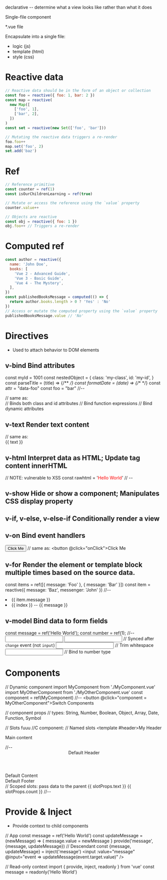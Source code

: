 declarative -- determine what a view looks like rather than what it does

Single-file component

*.vue file

Encapsulate into a single file:
 - logic (js)
 - template (html)
 - style (css)

# Reactive data

```js
// Reactive data should be in the form of an object or collection
const foo = reactive({ foo: 1, bar: 2 })
const map = reactive(
  new Map([
    ['foo', 1],
    ['bar', 2],
  ])
)
const set = reactive(new Set(['foo', 'bar']))

// Mutating the reactive data triggers a re-render
foo.foo++
map.set('foo', 2)
set.add('baz')
```

# Ref

```js
// Reference primitive
const counter = ref(1)
const isOurChildrenLearning = ref(true)

// Mutate or access the reference using the `value` property
counter.value++

// Objects are reactive
const obj = reactive({ foo: 1 })
obj.foo++ // Triggers a re-render
```

# Computed ref

```js
const author = reactive({
  name: 'John Doe',
  books: [
    'Vue 2 - Advanced Guide',
    'Vue 3 - Basic Guide',
    'Vue 4 - The Mystery',
  ],
})
const publishedBooksMessage = computed(() => {
  return author.books.length > 0 ? 'Yes' : 'No'
})
// Access or mutate the computed property using the `value` property
publishedBooksMessage.value // 'No'
```

# Directives

- Used to attach behavior to DOM elements

## v-bind Bind attributes
const myId = 1001
const nestedObject = {
  class: 'my-class',
  id: 'my-id',
}
const parseTitle = (title) => {/** */}
const formatDate = (date) => {/** */}
const attr = "data-foo"
const foo = "bar"
//--
<div v-bind:id="myId"></div>
// same as:
<div v-bind:id="myId"></div>
<span v-bind="nestedObject"></span> // Binds both class and id attributes
// Bind function expressions
<time v-bind:datetime="formatDate('2022-02-22')">
  <span v-bind:title="parseTitle('My Title')"></span>
</time>
// Bind dynamic attributes
<div v-bind:[attr]="foo"></div>

## v-text Render text content
<div v-text="text"></div>
// same as:
<div>{{ text }}</div>

## v-html Interpret data as HTML; Update tag content innerHTML
// NOTE: vulnerable to XSS
const rawhtml = '<span style="color:red">Hello World</span>'
// --
<div v-html="rawhtml"></div>

## v-show Hide or show a component; Manipulates CSS display property
<div v-show="show"></div>

## v-if, v-else, v-else-if Conditionally render a view
<span v-if="isOurChildrenLearning"></span>
<span v-else-if="someCheck === 1"></span>
<span v-else></span>

## v-on Bind event handlers
<button v-on:click="onClick">Click Me</button>
// same as:
<button @click="onClick">Click Me</button>

## v-for Render the element or template block multiple times based on the source data.
const items = ref([{ message: 'Foo' }, { message: 'Bar' }])
const item = reactive({ message: 'Baz', messenger: 'John' })
//--
<li v-for="item in items">
  {{ item.message }}
</li>
<li v-for="({message}, index) in items">
  {{ index }} -- {{ message }}
</li>
<template v-for="(value, key, index) in item" v-bind:key="index">
  <dt>{{key}}</dt>
  <dd>{{value}}</dd>
</template>

## v-model Bind data to form fields
const message = ref('Hello World');
const number = ref(1);
//--
<input type="text" v-model="message">
<input type="text" v-model.lazy="message"> // Synced after `change` event (not `input`)
<input type="text" v-model.trim="message"> // Trim whitespace
<input type="number" v-model.number="message"> // Bind to number type

# Components

// Dynamic component
import MyComponent from './MyComponent.vue'
import MyOtherComponent from './MyOtherComponent.vue'
const component = ref(MyComponent)
//--
<button @click="component = MyOtherComponent">Switch Components</button>
<component :is="component"></component>

// component props
// types: String, Number, Boolean, Object, Array, Date, Function, Symbol

// Slots
<C>fuuu</C>
//C component:
<template><b><slot>Default stuff</slot></b></template>
// Named slots
<C>
  <template #header>My Header</template>
  <p>Main content</p>
  <template #footer>My Footer</template>
</C>
//--
<div class="container">
  <header>
    <slot name="header">Default Header</slot>
  </header>
  <main>
    <slot>Default Content</slot>
  </main>
  <footer>
    <slot name="footer">Default Footer</slot>
  </footer>
</div>
// Scoped slots: pass data to the parent
<MyComponent v-slot="slotProps">
  <!-- slotProps assigned data from child -->
  {{ slotProps.text }} {{ slotProps.count }}
</MyComponent>
//--
<div>
  <slot :text="greetingMessage" :count="1"></slot>
</div>

# Provide & Inject

- Provide context to child components

// App
const message = ref('Hello World')
const updateMessage = (newMessage) => {
  message.value = newMessage
}
provide('message', {message, updateMessage})
// Descendant
const {message, updateMessage} = inject('message')
<input :value="message" @input="event => updateMessage(event.target.value)" />

// Read-only context
import { provide, inject, readonly } from 'vue'
const message = readonly('Hello World')
